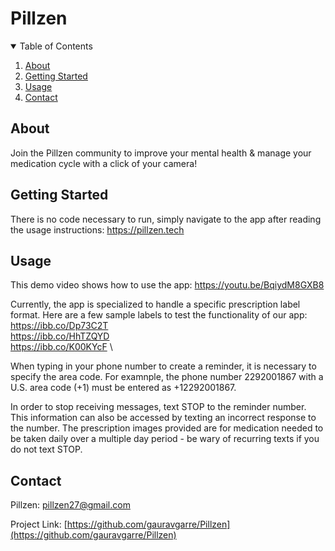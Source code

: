 # Pillzen
<!-- TABLE OF CONTENTS -->
<details open="open">
  <summary>Table of Contents</summary>
  <ol>
    <li>
      <a href="#about">About</a>
    </li>
    <li>
      <a href="#getting-started">Getting Started</a>
    </li>
    <li><a href="#usage">Usage</a></li>
    <li><a href="#contact">Contact</a></li>
  </ol>
</details>



<!-- ABOUT THE PROJECT -->
## About

Join the Pillzen community to improve your mental health & manage your medication cycle with a click of your camera!

<!-- GETTING STARTED -->
## Getting Started

There is no code necessary to run, simply navigate to the app after reading the usage instructions: <a href="https://pillzen.tech/">https://pillzen.tech</a>


<!-- USAGE EXAMPLES -->
## Usage

This demo video shows how to use the app: https://youtu.be/BqiydM8GXB8

Currently, the app is specialized to handle a specific prescription label format. Here are a few sample labels to test the functionality of our app: 
https://ibb.co/Dp73C2T \
https://ibb.co/HhTZQYD \
https://ibb.co/K00KYcF \


When typing in your phone number to create a reminder, it is necessary to specify the area code. For examnple, the phone number 2292001867 with a U.S. area code (+1) must be entered as +12292001867.

In order to stop receiving messages, text STOP to the reminder number. This information can also be accessed by texting an incorrect response to the number. The prescription images provided are for medication needed to be taken daily over a multiple day period - be wary of recurring texts if you do not text STOP.

<!-- CONTACT -->
## Contact

Pillzen: [pillzen27@gmail.com](mailto:pillzen27@gmail.com)

Project Link: [https://github.com/gauravgarre/Pillzen](https://github.com/gauravgarre/Pillzen)
